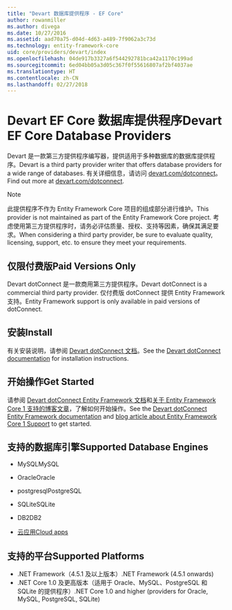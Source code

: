 ```yaml
---
title: "Devart 数据库提供程序 - EF Core"
author: rowanmiller
ms.author: divega
ms.date: 10/27/2016
ms.assetid: aad70a75-d04d-4d63-a489-7f9062a3c73d
ms.technology: entity-framework-core
uid: core/providers/devart/index
ms.openlocfilehash: 04de917b3327a6f544292781bca42a1170c199ad
ms.sourcegitcommit: 6ed04bb05a3d05c367f0f55616807af2bf4037ae
ms.translationtype: HT
ms.contentlocale: zh-CN
ms.lasthandoff: 02/27/2018
---
```

# <a name="devart-ef-core-database-providers"></a><span data-ttu-id="e7b31-102">Devart EF Core 数据库提供程序</span><span class="sxs-lookup"><span data-stu-id="e7b31-102">Devart EF Core Database Providers</span></span>

<span data-ttu-id="e7b31-103">Devart 是一款第三方提供程序编写器，提供适用于多种数据库的数据库提供程序。</span><span class="sxs-lookup"><span data-stu-id="e7b31-103">Devart is a third party provider writer that offers database providers for a wide range of databases.</span></span> <span data-ttu-id="e7b31-104">有关详细信息，请访问 [devart.com/dotconnect](https://www.devart.com/dotconnect/)。</span><span class="sxs-lookup"><span data-stu-id="e7b31-104">Find out more at [devart.com/dotconnect](https://www.devart.com/dotconnect/).</span></span>

> [!NOTE]  
> <span data-ttu-id="e7b31-105">此提供程序不作为 Entity Framework Core 项目的组成部分进行维护。</span><span class="sxs-lookup"><span data-stu-id="e7b31-105">This provider is not maintained as part of the Entity Framework Core project.</span></span> <span data-ttu-id="e7b31-106">考虑使用第三方提供程序时，请务必评估质量、授权、支持等因素，确保其满足要求。</span><span class="sxs-lookup"><span data-stu-id="e7b31-106">When considering a third party provider, be sure to evaluate quality, licensing, support, etc. to ensure they meet your requirements.</span></span>

## <a name="paid-versions-only"></a><span data-ttu-id="e7b31-107">仅限付费版</span><span class="sxs-lookup"><span data-stu-id="e7b31-107">Paid Versions Only</span></span>

<span data-ttu-id="e7b31-108">Devart dotConnect 是一款商用第三方提供程序。</span><span class="sxs-lookup"><span data-stu-id="e7b31-108">Devart dotConnect is a commercial third party provider.</span></span> <span data-ttu-id="e7b31-109">仅付费版 dotConnect 提供 Entity Framework 支持。</span><span class="sxs-lookup"><span data-stu-id="e7b31-109">Entity Framework support is only available in paid versions of dotConnect.</span></span>

## <a name="install"></a><span data-ttu-id="e7b31-110">安装</span><span class="sxs-lookup"><span data-stu-id="e7b31-110">Install</span></span>

<span data-ttu-id="e7b31-111">有关安装说明，请参阅 [Devart dotConnect 文档](https://www.devart.com/dotconnect/)。</span><span class="sxs-lookup"><span data-stu-id="e7b31-111">See the [Devart dotConnect documentation](https://www.devart.com/dotconnect/) for installation instructions.</span></span>

## <a name="get-started"></a><span data-ttu-id="e7b31-112">开始操作</span><span class="sxs-lookup"><span data-stu-id="e7b31-112">Get Started</span></span>

<span data-ttu-id="e7b31-113">请参阅 [Devart dotConnect Entity Framework 文档](https://www.devart.com/dotconnect/entityframework.html)和[关于 Entity Framework Core 1 支持的博客文章](http://blog.devart.com/entity-framework-core-1-entity-framework-7-support.html)，了解如何开始操作。</span><span class="sxs-lookup"><span data-stu-id="e7b31-113">See the [Devart dotConnect Entity Framework documentation](https://www.devart.com/dotconnect/entityframework.html) and [blog article about Entity Framework Core 1 Support](http://blog.devart.com/entity-framework-core-1-entity-framework-7-support.html) to get started.</span></span>

## <a name="supported-database-engines"></a><span data-ttu-id="e7b31-114">支持的数据库引擎</span><span class="sxs-lookup"><span data-stu-id="e7b31-114">Supported Database Engines</span></span>

* <span data-ttu-id="e7b31-115">MySQL</span><span class="sxs-lookup"><span data-stu-id="e7b31-115">MySQL</span></span>

* <span data-ttu-id="e7b31-116">Oracle</span><span class="sxs-lookup"><span data-stu-id="e7b31-116">Oracle</span></span>

* <span data-ttu-id="e7b31-117">postgresql</span><span class="sxs-lookup"><span data-stu-id="e7b31-117">PostgreSQL</span></span>

* <span data-ttu-id="e7b31-118">SQLite</span><span class="sxs-lookup"><span data-stu-id="e7b31-118">SQLite</span></span>

* <span data-ttu-id="e7b31-119">DB2</span><span class="sxs-lookup"><span data-stu-id="e7b31-119">DB2</span></span>

* [<span data-ttu-id="e7b31-120">云应用</span><span class="sxs-lookup"><span data-stu-id="e7b31-120">Cloud apps</span></span>](https://www.devart.com/dotconnect/#cloud)

## <a name="supported-platforms"></a><span data-ttu-id="e7b31-121">支持的平台</span><span class="sxs-lookup"><span data-stu-id="e7b31-121">Supported Platforms</span></span>

* <span data-ttu-id="e7b31-122">.NET Framework（4.5.1 及以上版本）</span><span class="sxs-lookup"><span data-stu-id="e7b31-122">.NET Framework (4.5.1 onwards)</span></span>
* <span data-ttu-id="e7b31-123">.NET Core 1.0 及更高版本（适用于 Oracle、MySQL、PostgreSQL 和 SQLite 的提供程序）</span><span class="sxs-lookup"><span data-stu-id="e7b31-123">.NET Core 1.0 and higher (providers for Oracle, MySQL, PostgreSQL, SQLite)</span></span>
